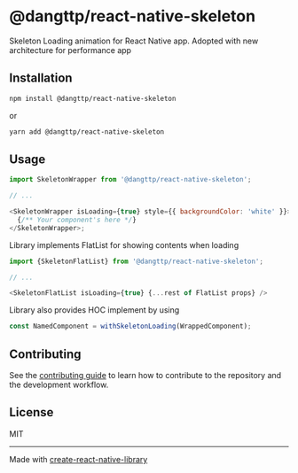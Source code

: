 # @dangttp/react-native-skeleton

Skeleton Loading animation for React Native app. Adopted with new architecture for performance app

## Installation

```sh
npm install @dangttp/react-native-skeleton
```

or

```sh
yarn add @dangttp/react-native-skeleton
```

## Usage

```js
import SkeletonWrapper from '@dangttp/react-native-skeleton';

// ...

<SkeletonWrapper isLoading={true} style={{ backgroundColor: 'white' }}>
  {/** Your component's here */}
</SkeletonWrapper>;
```

Library implements FlatList for showing contents when loading

```js
import {SkeletonFlatList} from '@dangttp/react-native-skeleton';

// ...

<SkeletonFlatList isLoading={true} {...rest of FlatList props} />

```

Library also provides HOC implement by using

```js
const NamedComponent = withSkeletonLoading(WrappedComponent);
```

## Contributing

See the [contributing guide](CONTRIBUTING.md) to learn how to contribute to the repository and the development workflow.

## License

MIT

---

Made with [create-react-native-library](https://github.com/callstack/react-native-builder-bob)

